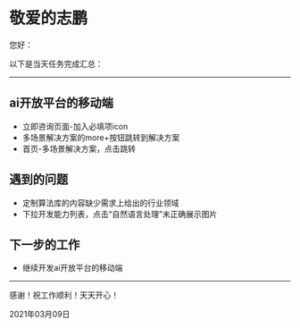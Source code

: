 # 敬爱的志鹏

您好：

以下是当天任务完成汇总：

---

## ai开放平台的移动端

- 立即咨询页面-加入必填项icon
- 多场景解决方案的more+按钮跳转到解决方案
- 首页-多场景解决方案，点击跳转

## 遇到的问题

- 定制算法库的内容缺少需求上给出的行业领域
- 下拉开发能力列表，点击“自然语言处理”未正确展示图片

## 下一步的工作

- 继续开发ai开放平台的移动端

---
感谢！祝工作顺利！天天开心！

2021年03月09日
